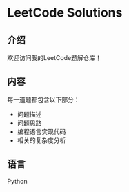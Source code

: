 # LeetCode Solutions

## 介绍

欢迎访问我的LeetCode题解仓库！

## 内容

每一道题都包含以下部分：

- 问题描述
- 问题思路
- 编程语言实现代码
- 相关的复杂度分析

## 语言

Python

